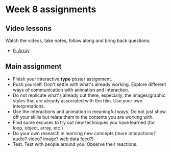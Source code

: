 # Week 8 assignments

## Video lessons

Watch the videos, take notes, follow along and bring back questions:

- [9. Array](https://www.youtube.com/watch?v=NptnmWvkbTw&list=PLRqwX-V7Uu6bO9RKxHObluh-aPgrrvb4a)

## Main assignment

- Finish your interactive **type** poster assignment.
- Push yourself. Don't settle with what's already working. Explore different ways of communication with animation and interaction.
- Do not replicate what's already out there, especially, the images/graphic styles that are already associated with the film. Use your own interpretations.
- Use the interactions and animation in meaningful ways. Do not just show off your skills but relate them to the contents you are working with.
- Find some excuses to try out new techniques you have learned (for loop, object, array, etc.)
- Do your own research in learning new concepts (more interactions? audio? video? image? web data feed?)
- Test. Test with people around you. Observe their reactions.
